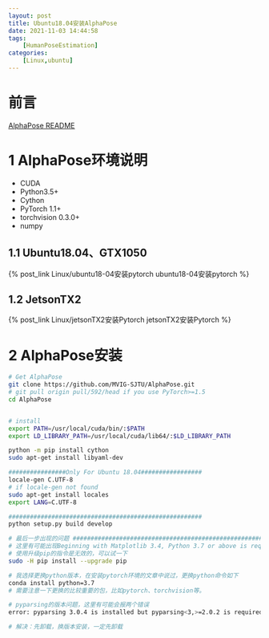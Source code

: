 ```yaml
---
layout: post
title: Ubuntu18.04安装AlphaPose
date: 2021-11-03 14:44:58
tags: 
    [HumanPoseEstimation] 
categories: 
    [Linux,ubuntu]
---
```


# 前言

[AlphaPose README](https://github.com/MVIG-SJTU/AlphaPose/blob/master/docs/INSTALL.md)

# 1 AlphaPose环境说明

+ CUDA
+ Python3.5+
+ Cython
+ PyTorch 1.1+
+ torchvision 0.3.0+
+ numpy

## 1.1 Ubuntu18.04、GTX1050

{% post_link Linux/ubuntu18-04安装pytorch  ubuntu18-04安装pytorch %}

## 1.2 JetsonTX2

{% post_link Linux/jetsonTX2安装Pytorch  jetsonTX2安装Pytorch %}

# 2 AlphaPose安装

```bash
# Get AlphaPose
git clone https://github.com/MVIG-SJTU/AlphaPose.git
# git pull origin pull/592/head if you use PyTorch>=1.5
cd AlphaPose


# install
export PATH=/usr/local/cuda/bin/:$PATH
export LD_LIBRARY_PATH=/usr/local/cuda/lib64/:$LD_LIBRARY_PATH

python -m pip install cython
sudo apt-get install libyaml-dev

################Only For Ubuntu 18.04#################
locale-gen C.UTF-8
# if locale-gen not found
sudo apt-get install locales
export LANG=C.UTF-8

######################################################
python setup.py build develop

# 最后一步出现的问题 #############################################################
# 这里有可能出现Beginning with Matplotlib 3.4, Python 3.7 or above is required.
# 使用升级pip的指令是无效的，可以试一下
sudo -H pip install --upgrade pip

# 我选择更换python版本，在安装pytorch环境的文章中说过，更换python命令如下
conda install python=3.7
# 需要注意一下更换的比较重要的包，比如pytorch、torchvision等。

# pyparsing的版本问题，这里有可能会报两个错误
error: pyparsing 3.0.4 is installed but pyparsing<3,>=2.0.2 is required by {'packaging'}

# 解决：先卸载，换版本安装，一定先卸载


```

